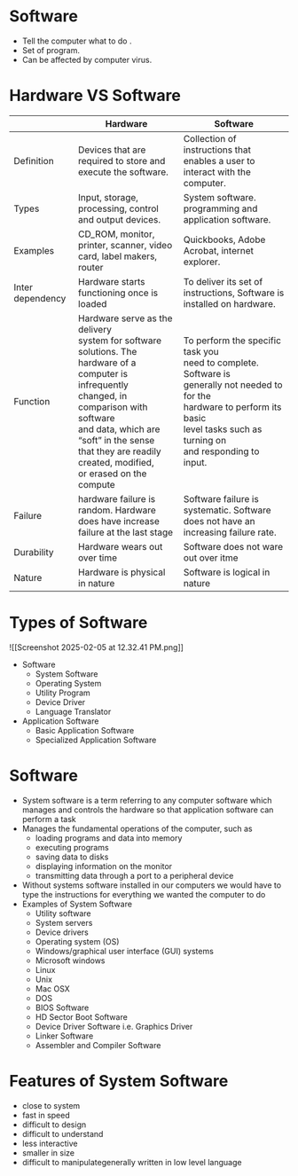 
# Software

- Tell the computer what to do .
- Set of program.
- Can be affected by computer virus.



# Hardware VS Software

|                  | Hardware                                                                                                                                                                                                                                                                  | Software                                                                                                                                                                                            |
| ---------------- | ------------------------------------------------------------------------------------------------------------------------------------------------------------------------------------------------------------------------------------------------------------------------- | --------------------------------------------------------------------------------------------------------------------------------------------------------------------------------------------------- |
| Definition       | Devices that are required to store and execute the software.                                                                                                                                                                                                              | Collection of instructions that enables a user to interact with the computer.                                                                                                                       |
| Types            | Input, storage, processing, control and output devices.                                                                                                                                                                                                                   | System software. programming and application software.                                                                                                                                              |
| Examples         | CD_ROM, monitor, printer, scanner, video card, label makers, router                                                                                                                                                                                                       | Quickbooks, Adobe Acrobat, internet explorer.                                                                                                                                                       |
| Inter dependency | Hardware starts functioning once is loaded                                                                                                                                                                                                                                | To deliver its set of instructions, Software is installed on hardware.                                                                                                                              |
| Function         | Hardware serve as the delivery<br>system for software solutions. The<br>hardware of a computer is infrequently<br>changed, in comparison with software<br>and data, which are “soft” in the sense<br>that they are readily created, modified,<br>or erased on the compute | To perform the specific task you<br>need to complete. Software is<br>generally not needed to for the<br>hardware to perform its basic<br>level tasks such as turning on<br>and responding to input. |
| Failure          | hardware failure is random. Hardware does have increase failure at the last stage                                                                                                                                                                                         | Software failure is systematic. Software does not have an increasing failure rate.                                                                                                                  |
| Durability       | Hardware wears out over time                                                                                                                                                                                                                                              | Software does not ware out over itme                                                                                                                                                                |
| Nature           | Hardware is physical in nature                                                                                                                                                                                                                                            | Software is logical in nature                                                                                                                                                                       |

# Types of Software

![[Screenshot 2025-02-05 at 12.32.41 PM.png]]

- Software
	- System Software
	- Operating System
	- Utility Program
	- Device Driver
	- Language Translator
- Application Software
	- Basic Application Software
	- Specialized Application Software



# Software

- System software is a term referring to any computer software which manages and controls the hardware so that application software can perform a task 
- Manages the fundamental operations of the computer, such as 
	- loading programs and data into memory 
	- executing programs
	- saving data to disks
	- displaying information on the monitor
	- transmitting data through a port to a peripheral device
- Without systems software installed in our computers we would have to type the instructions for everything we wanted the computer to do
- Examples of System Software
	- Utility software
	- System servers
	- Device drivers
	- Operating system (OS)
	- Windows/graphical user interface (GUI) systems
	- Microsoft windows
	- Linux
	- Unix
	- Mac OSX
	- DOS
	- BIOS Software
	- HD Sector Boot Software
	- Device Driver Software i.e. Graphics Driver
	- Linker Software
	- Assembler and Compiler Software


# Features of System Software
- close to system
- fast in speed
- difficult to design
- difficult to understand
- less interactive
- smaller in size
- difficult to manipulategenerally written in low level language

